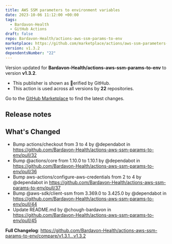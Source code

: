 ```yaml
---
title: AWS SSM parameters to environment variables
date: 2023-10-06 11:12:00 +00:00
tags:
  - Bardavon-Health
  - GitHub Actions
draft: false
repo: Bardavon-Health/actions-aws-ssm-params-to-env
marketplace: https://github.com/marketplace/actions/aws-ssm-parameters-to-environment-variables
version: v1.3.2
dependentsNumber: "22"
---
```



Version updated for **Bardavon-Health/actions-aws-ssm-params-to-env** to version **v1.3.2**.
- This publisher is shown as erified by GitHub.
- This action is used across all versions by **22** repositories.

Go to the [GitHub Marketplace](https://github.com/marketplace/actions/aws-ssm-parameters-to-environment-variables) to find the latest changes.

## Release notes

## What's Changed
* Bump actions/checkout from 3 to 4 by @dependabot in https://github.com/Bardavon-Health/actions-aws-ssm-params-to-env/pull/32
* Bump @actions/core from 1.10.0 to 1.10.1 by @dependabot in https://github.com/Bardavon-Health/actions-aws-ssm-params-to-env/pull/36
* Bump aws-actions/configure-aws-credentials from 2 to 4 by @dependabot in https://github.com/Bardavon-Health/actions-aws-ssm-params-to-env/pull/37
* Bump @aws-sdk/client-ssm from 3.369.0 to 3.425.0 by @dependabot in https://github.com/Bardavon-Health/actions-aws-ssm-params-to-env/pull/44
* Update README.md by @chough-bardavon in https://github.com/Bardavon-Health/actions-aws-ssm-params-to-env/pull/45

**Full Changelog**: https://github.com/Bardavon-Health/actions-aws-ssm-params-to-env/compare/v1.3.1...v1.3.2
